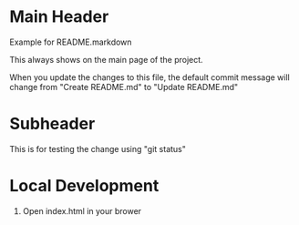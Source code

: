 # Main Header

Example for README.markdown

This always shows on the main page of the project.

When you update the changes to this file, the default commit message will change from "Create README.md" to "Update README.md"


# Subheader

This is for testing the change using "git status"

# Local Development

1. Open index.html in your brower